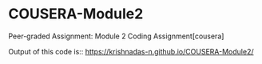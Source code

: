 # COUSERA-Module2
Peer-graded Assignment: Module 2 Coding Assignment[cousera]

Output of this code is::
https://krishnadas-n.github.io/COUSERA-Module2/
